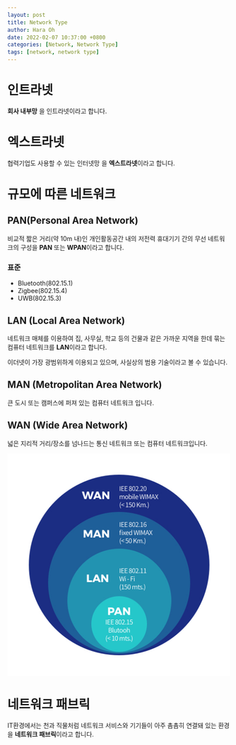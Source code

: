 ```yaml
---
layout: post
title: Network Type
author: Hara Oh
date: 2022-02-07 10:37:00 +0800
categories: [Network, Network Type]
tags: [network, network type]
---
```

# 인트라넷
**회사 내부망** 을 인트라넷이라고 합니다.
# 엑스트라넷
  협력기업도 사용할 수 있는 인터넷망 을 **엑스트라넷**이라고 합니다.
# 규모에 따른 네트워크
## PAN(Personal Area Network)
비교적 짧은 거리(약 10m 내)인  개인활동공간 내의 저전력 휴대기기 간의 무선 네트워크의 구성을 **PAN** 또는 **WPAN**이라고 합니다.
### 표준 
- Bluetooth(802.15.1)
- Zigbee(802.15.4)
- UWB(802.15.3)
## LAN (Local Area Network)
네트워크 매체를 이용하여 집, 사무실, 학교 등의 건물과 같은 가까운 지역을 한데 묶는 컴퓨터 네트워크를 **LAN**이라고 합니다.

이더넷이 가장 광범위하게 이용되고 있으며, 사실상의 범용 기술이라고 볼 수 있습니다.
## MAN (Metropolitan Area Network)
큰 도시 또는 캠퍼스에 퍼져 있는 컴퓨터 네트워크 입니다.
## WAN (Wide Area Network)
넓은 지리적 거리/장소를 넘나드는 통신 네트워크 또는 컴퓨터 네트워크입니다.
  
![Untitled](/assets/img/network01/network.jpg)

# 네트워크 패브릭
IT환경에서는 천과 직물처럼 네트워크 서비스와 기기들이 아주 촘촘히 연결돼 있는 환경을 **네트워크 패브릭**이라고 합니다.
